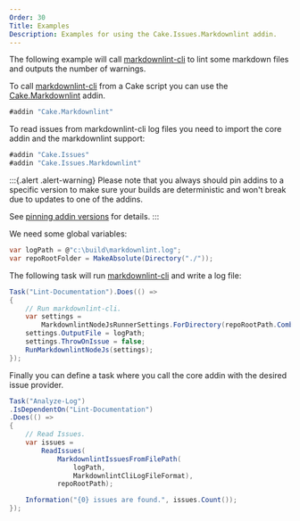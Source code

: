 ```yaml
---
Order: 30
Title: Examples
Description: Examples for using the Cake.Issues.Markdownlint addin.
---
```

The following example will call [markdownlint-cli] to lint some markdown files and outputs the number of warnings.

To call [markdownlint-cli] from a Cake script you can use the [Cake.Markdownlint] addin.

```csharp
#addin "Cake.Markdownlint"
```

To read issues from markdownlint-cli log files you need to import the core addin and the markdownlint support:

```csharp
#addin "Cake.Issues"
#addin "Cake.Issues.Markdownlint"
```

:::{.alert .alert-warning}
Please note that you always should pin addins to a specific version to make sure your builds are deterministic and
won't break due to updates to one of the addins.

See [pinning addin versions](https://cakebuild.net/docs/tutorials/pinning-cake-version#pinning-addin-version) for details.
:::

We need some global variables:

```csharp
var logPath = @"c:\build\markdownlint.log";
var repoRootFolder = MakeAbsolute(Directory("./"));
```

The following task will run [markdownlint-cli] and write a log file:

```csharp
Task("Lint-Documentation").Does(() =>
{
    // Run markdownlint-cli.
    var settings =
        MarkdownlintNodeJsRunnerSettings.ForDirectory(repoRootPath.Combine("docs"));
    settings.OutputFile = logPath;
    settings.ThrowOnIssue = false;
    RunMarkdownlintNodeJs(settings);
});
```

Finally you can define a task where you call the core addin with the desired issue provider.

```csharp
Task("Analyze-Log")
.IsDependentOn("Lint-Documentation")
.Does(() =>
{
    // Read Issues.
    var issues =
        ReadIssues(
            MarkdownlintIssuesFromFilePath(
                logPath,
                MarkdownlintCliLogFileFormat),
            repoRootPath);

    Information("{0} issues are found.", issues.Count());
});
```

[markdownlint-cli]: https://github.com/igorshubovych/markdownlint-cli
[Cake.Markdownlint]: https://www.nuget.org/packages/Cake.Markdownlint/
